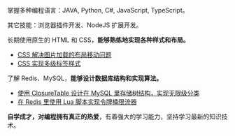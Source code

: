 掌握多种编程语言：JAVA, Python, C#, JavaScript, TypeScript。

其它技能：浏览器插件开发、NodeJS 扩展开发。

长期使用原生的 HTML 和 CSS，**能够熟练地实现各种样式和布局。**
  - [CSS 解决图片加载的布局移动问题](https://blog.kaciras.com/article/15/preventing-content-reflow-from-lazy-loaded-images-by-pure-css)
  - [CSS 实现多级标签样式](https://blog.kaciras.com/article/5/implement-multi-level-label-styles-by-CSS)

了解 Redis、MySQL，**能够设计数据库结构和实现算法。**
  - [使用 ClosureTable 设计在 MySQL 里存储树结构，实现无限级分类](https://blog.kaciras.com/article/6/store-tree-in-database)
  - [在 Redis 里使用 Lua 脚本实现令牌桶限流器](https://blog.kaciras.com/article/13/implement-token-bucket-with-redis-and-lua)
  
**自学成才，对编程拥有真正的热爱**，有着强大的学习能力，坚持学习最新的知识技术。
